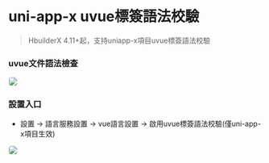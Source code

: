 # uni-app-x uvue標簽語法校驗

> HbuilderX 4.11+起，支持uniapp-x項目uvue標簽語法校驗

### uvue文件語法檢查
<div>
  <img src="https://web-ext-storage.dcloud.net.cn/hx/uniappxlint/vuelint-zh1.png" style="border:1px solid #eee; border-radius: 5px;"/>
</div>

### 設置入口
* 設置 -> 語言服務設置 -> vue語言設置 -> 啟用uvue標簽語法校驗(僅uni-app-x項目生效)

<div>
  <img src="https://web-ext-storage.dcloud.net.cn/hx/uniappxlint/uvueSetting-zh.png" style="border:1px solid #eee; border-radius: 5px;"/>
</div>
